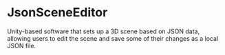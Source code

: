 # JsonSceneEditor
Unity-based software that sets up a 3D scene based on JSON data, allowing users to edit the scene and save some of their changes as a local JSON file.
